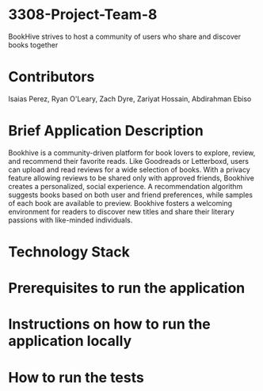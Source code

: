 # 3308-Project-Team-8
BookHive strives to host a community of users who share and discover books together



# Contributors
Isaias Perez, Ryan O'Leary, Zach Dyre, Zariyat Hossain, Abdirahman Ebiso


# Brief Application Description
Bookhive is a community-driven platform for book lovers to explore, review, and recommend their favorite reads. Like Goodreads or Letterboxd, users can upload and read reviews for a wide selection of books. With a privacy feature allowing reviews to be shared only with approved friends, Bookhive creates a personalized, social experience. A recommendation algorithm suggests books based on both user and friend preferences, while samples of each book are available to preview. Bookhive fosters a welcoming environment for readers to discover new titles and share their literary passions with like-minded individuals.

# Technology Stack

# Prerequisites to run the application

# Instructions on how to run the application locally

# How to run the tests

